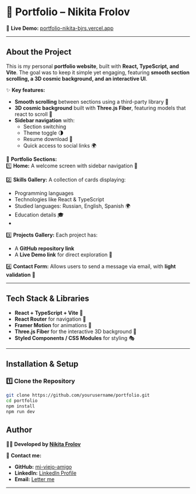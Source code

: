 
# 🌌 Portfolio – Nikita Frolov  

🔗 **Live Demo:** [portfolio-nikita-bjrs.vercel.app](https://portfolio-nikita-bjrs.vercel.app/)  

---

## **About the Project**  
This is my personal **portfolio website**, built with **React, TypeScript, and Vite**. The goal was to keep it simple yet engaging, featuring **smooth section scrolling, a 3D cosmic background, and an interactive UI**.  

✨ **Key features:**  
- **Smooth scrolling** between sections using a third-party library 🔄  
- **3D cosmic background** built with **Three.js Fiber**, featuring models that react to scroll 🎥  
- **Sidebar navigation** with:  
  - Section switching  
  - Theme toggle 🌗  
  - Resume download 📄  
  - Quick access to social links 🌍  

📌 **Portfolio Sections:**  
1️⃣ **Home:** A welcome screen with sidebar navigation 🌟  

2️⃣ **Skills Gallery:** A collection of cards displaying:  
   - Programming languages  
   - Technologies like React & TypeScript  
   - Studied languages: Russian, English, Spanish 🌍  
   - Education details 🎓
   - 
3️⃣ **Projects Gallery:** Each project has:  
   - A **GitHub repository link**  
   - A **Live Demo link** for direct exploration 🚀 
   
4️⃣ **Contact Form:** Allows users to send a message via email, with **light validation** 📩  

---

## **Tech Stack & Libraries**  
- **React + TypeScript + Vite** 🚀  
- **React Router** for navigation 🔀  
- **Framer Motion** for animations 🎨  
- **Three.js Fiber** for the interactive 3D background 🌌  
- **Styled Components / CSS Modules** for styling 🎭  

---

## **Installation & Setup**  

### **1️⃣ Clone the Repository**  
```bash
git clone https://github.com/yourusername/portfolio.git
cd portfolio
npm install
npm run dev

```

## **Author**  
👨‍💻 **Developed by [Nikita Frolov](https://github.com/mi-viejo-amigo)**  

📩 **Contact me:**  
- **GitHub:** [mi-viejo-amigo](https://github.com/mi-viejo-amigo)  
- **LinkedIn:** [LinkedIn Profile](https://www.linkedin.com/in/nktfrlv)  
- **Email:** [Letter me](mailto:nkt.frlv7@yandex.ru)  

---
